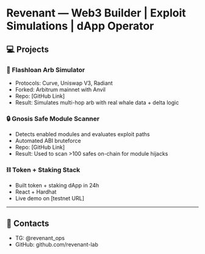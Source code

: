 # Revenant — Web3 Builder | Exploit Simulations | dApp Operator

## 💻 Projects

### 🧠 Flashloan Arb Simulator
- Protocols: Curve, Uniswap V3, Radiant
- Forked: Arbitrum mainnet with Anvil
- Repo: [GitHub Link]
- Result: Simulates multi-hop arb with real whale data + delta logic

### 🔒 Gnosis Safe Module Scanner
- Detects enabled modules and evaluates exploit paths
- Automated ABI bruteforce
- Repo: [GitHub Link]
- Result: Used to scan >100 safes on-chain for module hijacks

### ⛓️ Token + Staking Stack
- Built token + staking dApp in 24h
- React + Hardhat
- Live demo on [testnet URL]

---

## 🔗 Contacts
- TG: @revenant_ops
- GitHub: github.com/revenant-lab
